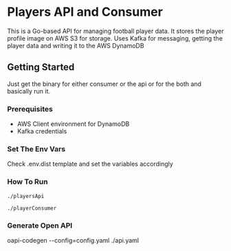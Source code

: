 # Players API and Consumer

This is a Go-based API for managing football player data. It stores the player profile image on AWS S3 for storage.
Uses Kafka for messaging, getting the player data and writing it to the AWS DynamoDB 

## Getting Started

Just get the binary for either consumer or the api or for the both and basically run it.

### Prerequisites

- AWS Client environment for DynamoDB
- Kafka credentials

### Set The Env Vars

Check .env.dist template and set the variables accordingly

### How To Run

```
./playersApi
```

```
./playerConsumer
```

### Generate Open API 

oapi-codegen --config=config.yaml ./api.yaml
